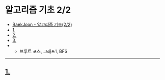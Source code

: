 # 알고리즘 기초 2/2
- [BaekJoon - 알고리즘 기초(2/2)](https://code.plus/course/42)
- [1. ](#)
- [2. ](#)
- [3. ](#)
- - 브루트 포스, 그래프1, BFS

---------------------------------------------------------------------------------------
## [1. ]()